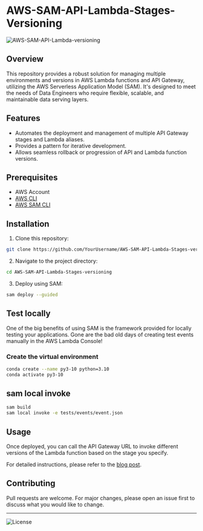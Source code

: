 # AWS-SAM-API-Lambda-Stages-Versioning

![AWS-SAM-API-Lambda-versioning](https://github.com/jdaarevalo/AWS-SAM-API-Lambda-Stages-versioning/assets/2475570/ae869d38-c4d8-4852-9602-83be540a3b68)

## Overview

This repository provides a robust solution for managing multiple environments and versions in AWS Lambda functions and API Gateway, utilizing the AWS Serverless Application Model (SAM). It's designed to meet the needs of Data Engineers who require flexible, scalable, and maintainable data serving layers.

## Features

- Automates the deployment and management of multiple API Gateway stages and Lambda aliases.
- Provides a pattern for iterative development.
- Allows seamless rollback or progression of API and Lambda function versions.

## Prerequisites

- AWS Account
- [AWS CLI](https://aws.amazon.com/cli/)
- [AWS SAM CLI](https://docs.aws.amazon.com/serverless-application-model/latest/developerguide/install-sam-cli.html)

## Installation

1. Clone this repository:

```bash
git clone https://github.com/YourUsername/AWS-SAM-API-Lambda-Stages-versioning.git
```

2. Navigate to the project directory:

```bash
cd AWS-SAM-API-Lambda-Stages-versioning
```

3. Deploy using SAM:

```bash
sam deploy --guided
```

## Test locally

One of the big benefits of using SAM is the framework provided for locally testing your applications. Gone are the bad old days of creating test events manually in the AWS Lambda Console!

### Create the virtual environment

```bash
conda create --name py3-10 python=3.10
conda activate py3-10
```

## sam local invoke

```bash
sam build
sam local invoke -e tests/events/event.json
```

## Usage

Once deployed, you can call the API Gateway URL to invoke different versions of the Lambda function based on the stage you specify.

For detailed instructions, please refer to the [blog post](https://aws.plainenglish.io/scalable-data-processing-with-aws-serverless-scatter-gather-pattern-implementation-63d25d6f6d23).

## Contributing

Pull requests are welcome. For major changes, please open an issue first to discuss what you would like to change.


---

![License](https://img.shields.io/badge/License-MIT-green)
